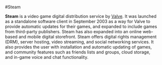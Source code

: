 #Steam

**Steam** is a video game digital distribution service by [Valve](/wiki/Valve). It was launched as a standalone software client in September 2003 as a way for Valve to provide automatic updates for their games, and expanded to include games from third-party publishers. Steam has also expanded into an online web-based and mobile digital storefront. Steam offers digital rights management (DRM), server hosting, video streaming, and social networking services. It also provides the user with installation and automatic updating of games, and community features such as friends lists and groups, cloud storage, and in-game voice and chat functionality. 